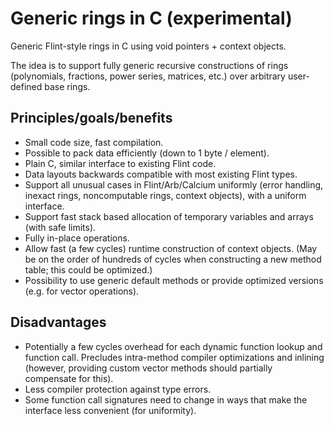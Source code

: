 # Generic rings in C (experimental)

Generic Flint-style rings in C using void pointers + context objects.

The idea is to support fully generic recursive constructions of rings
(polynomials, fractions, power series, matrices, etc.) over arbitrary
user-defined base rings.

## Principles/goals/benefits

* Small code size, fast compilation.
* Possible to pack data efficiently (down to 1 byte / element).
* Plain C, similar interface to existing Flint code.
* Data layouts backwards compatible with most existing Flint types.
* Support all unusual cases in Flint/Arb/Calcium uniformly (error handling,
  inexact rings, noncomputable rings, context objects), with a uniform
  interface.
* Support fast stack based allocation of temporary variables and arrays
  (with safe limits).
* Fully in-place operations.
* Allow fast (a few cycles) runtime construction of context objects.
  (May be on the order of hundreds of cycles when constructing a new
  method table; this could be optimized.)
* Possibility to use generic default methods or provide optimized versions
  (e.g. for vector operations).

## Disadvantages

* Potentially a few cycles overhead for each dynamic function lookup and
  function call. Precludes intra-method compiler optimizations and
  inlining (however, providing custom vector methods should partially
  compensate for this).
* Less compiler protection against type errors.
* Some function call signatures need to change in ways that make
  the interface less convenient (for uniformity).

